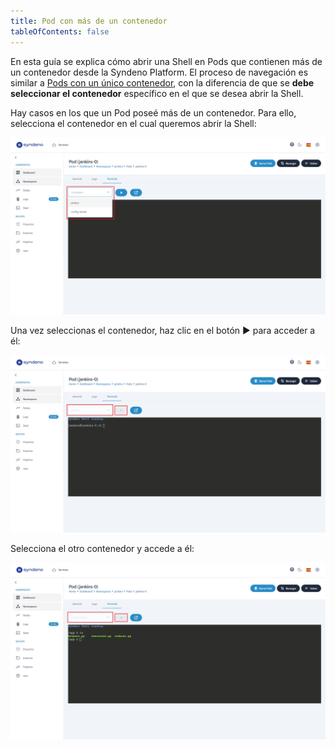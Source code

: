 ```yaml
---
title: Pod con más de un contenedor
tableOfContents: false
---
```


En esta guía se explica cómo abrir una Shell en Pods que contienen más de un contenedor desde la Syndeno Platform. El proceso de navegación es similar a [Pods con un único contenedor](https://docs.syndeno.cloud/how-to/shell-de-un-contenedor/pod-con-un-contenedor/), con la diferencia de que se **debe seleccionar el contenedor** específico en el que se desea abrir la Shell.

Hay casos en los que un Pod poseé más de un contenedor. Para ello, selecciona el contenedor en el cual queremos abrir la Shell:
<div style="display: flex; justify-content: center;">
    <a href="/src/content/docs/img/how-to/shell/pod-con-mas-contendor/list-containers.png" target="_blank">
        <img src="/src/content/docs/img/how-to/shell/pod-con-mas-contendor/list-containers.png" alt="terminal" style="max-width: 100%; height: auto;">
    </a>
</div>

Una vez seleccionas el contenedor, haz clic en el botón ▶️ para acceder a él:
<div style="display: flex; justify-content: center;">
    <a href="/src/content/docs/img/how-to/shell/pod-con-mas-contendor/container1.png" target="_blank">
        <img src="/src/content/docs/img/how-to/shell/pod-con-mas-contendor/container1.png" alt="contenedor-jenkins" style="max-width: 100%; height: auto;">
    </a>
</div>

Selecciona el otro contenedor y accede a él:
<div style="display: flex; justify-content: center;">
    <a href="/src/content/docs/img/how-to/shell/pod-con-mas-contendor/container2.png" target="_blank">
        <img src="/src/content/docs/img/how-to/shell/pod-con-mas-contendor/container2.png" alt="contenedor-config" style="max-width: 100%; height: auto;">
    </a>
</div>